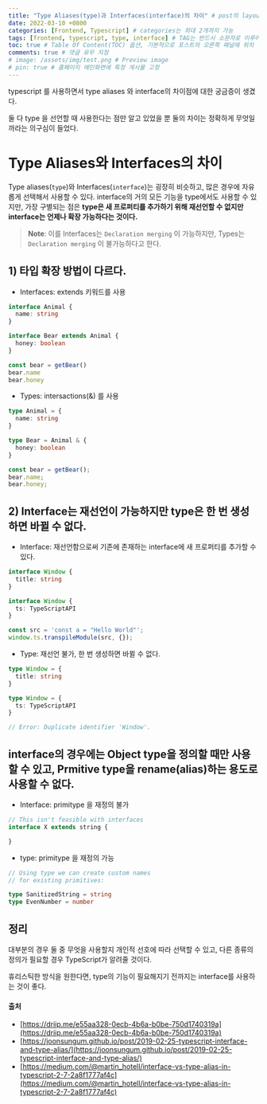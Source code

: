 ```yaml
---
title: "Type Aliases(type)과 Interfaces(interface)의 차이" # post의 layout이 기본적으로 post로 설정되어있어서 Front Matter에 따로 layout변수를 만들어 주지 않아도 됨
date: 2022-03-10 +0800
categories: [Frontend, Typescript] # categories는 최대 2개까지 가능
tags: [frontend, typescript, type, interface] # TAG는 반드시 소문자로 이루어져야함, 0~무한개까지 지정 가능
toc: true # Table Of Content(TOC) 옵션, 기본적으로 포스트의 오른쪽 패널에 위치
comments: true # 댓글 유무 지정
# image: /assets/img/test.png # Preview image
# pin: true # 홈페이지 메인화면에 특정 게시물 고정
---
```


typescript 를 사용하면서 type aliases 와 interface의 차이점에 대한 궁금증이 생겼다.

둘 다 type 을 선언할 때 사용한다는 점만 알고 있었을 뿐 둘의 차이는 정확하게 무엇일까라는 의구심이 들었다.

# Type Aliases와 Interfaces의 차이

Type aliases(`type`)와 Interfaces(`interface`)는 굉장히 비슷하고, 많은 경우에 자유롭게 선택해서 사용할 수 있다. interface의 거의 모든 기능을 type에서도 사용할 수 있지만, 가장 구별되는 점은 <b>type은 새 프로퍼티를 추가하기 위해 재선언할 수 없지만 interface는 언제나 확장 가능하다는 것이다. </b>

> **Note**: 이를 Interfaces는 `Declaration merging` 이 가능하지만, Types는 `Declaration merging` 이 불가능하다고 한다.

## 1) 타입 확장 방법이 다르다.

- Interfaces: extends 키워드를 사용
  
```typescript
interface Animal {
  name: string
}

interface Bear extends Animal {
  honey: boolean
}

const bear = getBear() 
bear.name
bear.honey
```

- Types: intersactions(&) 를 사용

```typescript
type Animal = {
  name: string
}

type Bear = Animal & { 
  honey: boolean 
}

const bear = getBear();
bear.name;
bear.honey;
```

## 2) Interface는 재선언이 가능하지만 type은 한 번 생성하면 바뀔 수 없다.

- Interface: 재선언함으로써 기존에 존재하는 interface에 새 프로퍼티를 추가할 수 있다.

```typescript
interface Window {
  title: string
}

interface Window {
  ts: TypeScriptAPI
}

const src = 'const a = "Hello World"';
window.ts.transpileModule(src, {});
```

- Type: 재선언 불가, 한 번 생성하면 바뀔 수 없다.

```typescript
type Window = {
  title: string
}

type Window = {
  ts: TypeScriptAPI
}

// Error: Duplicate identifier 'Window'.
```

## interface의 경우에는 Object type을 정의할 때만 사용할 수 있고, Prmitive type을 rename(alias)하는 용도로 사용할 수 없다.

- Interface: primitype 을 재정의 불가

```typescript
// This isn't feasible with interfaces
interface X extends string {

}
```

- type: primitype 을 재정의 가능

```typescript
// Using type we can create custom names
// for existing primitives:

type SanitizedString = string
type EvenNumber = number
```

## 정리
대부분의 경우 둘 중 무엇을 사용할지 개인적 선호에 따라 선택할 수 있고, 다른 종류의 정의가 필요할 경우 TypeScript가 알려줄 것이다. 

휴리스틱한 방식을 원한다면, type의 기능이 필요해지기 전까지는 interface를 사용하는 것이 좋다.



#### 출처
- [https://driip.me/e55aa328-0ecb-4b6a-b0be-750d1740319a](https://driip.me/e55aa328-0ecb-4b6a-b0be-750d1740319a)
- [https://joonsungum.github.io/post/2019-02-25-typescript-interface-and-type-alias/](https://joonsungum.github.io/post/2019-02-25-typescript-interface-and-type-alias/)
- [https://medium.com/@martin_hotell/interface-vs-type-alias-in-typescript-2-7-2a8f1777af4c](https://medium.com/@martin_hotell/interface-vs-type-alias-in-typescript-2-7-2a8f1777af4c)